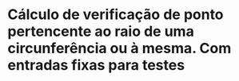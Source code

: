 # Cálculo de verificação de ponto pertencente ao raio de uma circunferência ou à mesma. Com entradas fixas para testes
